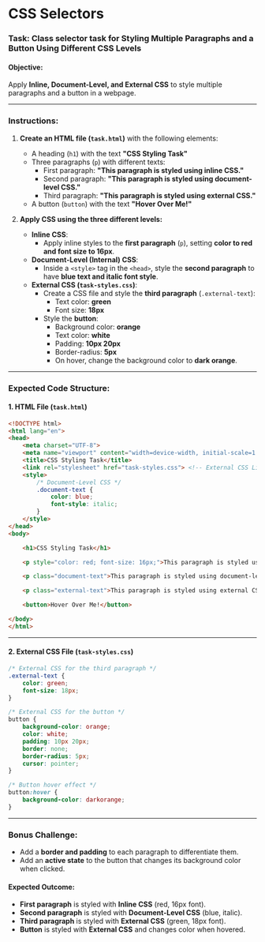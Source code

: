 # CSS Selectors

### **Task: Class selector task for Styling Multiple Paragraphs and a Button Using Different CSS Levels**  

#### **Objective:**  
Apply **Inline, Document-Level, and External CSS** to style multiple paragraphs and a button in a webpage.

---

### **Instructions:**  

1. **Create an HTML file (`task.html`)** with the following elements:
   - A heading (`h1`) with the text **"CSS Styling Task"**  
   - Three paragraphs (`p`) with different texts:
     - First paragraph: **"This paragraph is styled using inline CSS."**  
     - Second paragraph: **"This paragraph is styled using document-level CSS."**  
     - Third paragraph: **"This paragraph is styled using external CSS."**  
   - A button (`button`) with the text **"Hover Over Me!"**  

2. **Apply CSS using the three different levels:**  

   - **Inline CSS**:  
     - Apply inline styles to the **first paragraph** (`p`), setting **color to red and font size to 16px**.  
   - **Document-Level (Internal) CSS**:  
     - Inside a `<style>` tag in the `<head>`, style the **second paragraph** to have **blue text and italic font style**.  
   - **External CSS (`task-styles.css`)**:  
     - Create a CSS file and style the **third paragraph** (`.external-text`):
       - Text color: **green**  
       - Font size: **18px**  
     - Style the **button**:
       - Background color: **orange**  
       - Text color: **white**  
       - Padding: **10px 20px**  
       - Border-radius: **5px**  
       - On hover, change the background color to **dark orange**.  

---

### **Expected Code Structure:**  

#### **1. HTML File (`task.html`)**
```html
<!DOCTYPE html>
<html lang="en">
<head>
    <meta charset="UTF-8">
    <meta name="viewport" content="width=device-width, initial-scale=1.0">
    <title>CSS Styling Task</title>
    <link rel="stylesheet" href="task-styles.css"> <!-- External CSS Link -->
    <style>
        /* Document-Level CSS */
        .document-text {
            color: blue;
            font-style: italic;
        }
    </style>
</head>
<body>

    <h1>CSS Styling Task</h1>

    <p style="color: red; font-size: 16px;">This paragraph is styled using inline CSS.</p>

    <p class="document-text">This paragraph is styled using document-level CSS.</p>

    <p class="external-text">This paragraph is styled using external CSS.</p>

    <button>Hover Over Me!</button>

</body>
</html>
```

---

#### **2. External CSS File (`task-styles.css`)**
```css
/* External CSS for the third paragraph */
.external-text {
    color: green;
    font-size: 18px;
}

/* External CSS for the button */
button {
    background-color: orange;
    color: white;
    padding: 10px 20px;
    border: none;
    border-radius: 5px;
    cursor: pointer;
}

/* Button hover effect */
button:hover {
    background-color: darkorange;
}
```

---

### **Bonus Challenge:**  
- Add a **border and padding** to each paragraph to differentiate them.  
- Add an **active state** to the button that changes its background color when clicked.  

#### **Expected Outcome:**  
- **First paragraph** is styled with **Inline CSS** (red, 16px font).  
- **Second paragraph** is styled with **Document-Level CSS** (blue, italic).  
- **Third paragraph** is styled with **External CSS** (green, 18px font).  
- **Button** is styled with **External CSS** and changes color when hovered.  